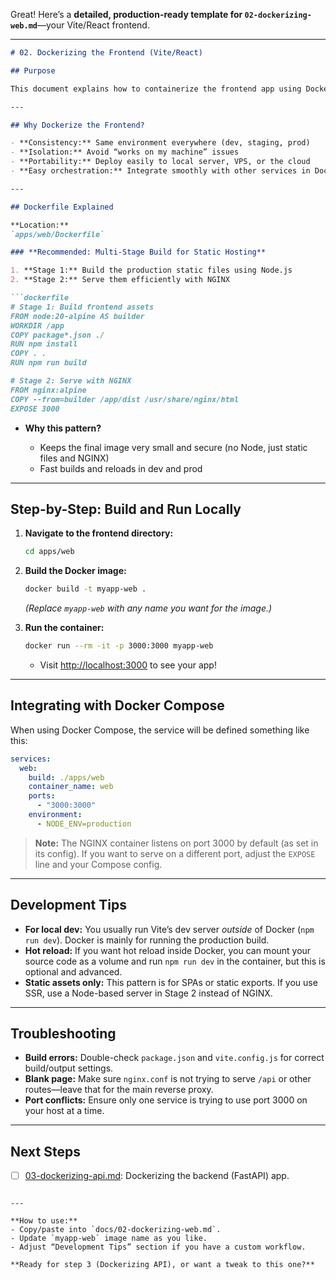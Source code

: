 Great! Here’s a **detailed, production-ready template for `02-dockerizing-web.md`**—your Vite/React frontend.

---

````md
# 02. Dockerizing the Frontend (Vite/React)

## Purpose

This document explains how to containerize the frontend app using Docker, why containerization is valuable, and includes a step-by-step guide with best practices for building, running, and testing your Vite (React/TypeScript) app in a consistent, portable way.

---

## Why Dockerize the Frontend?

- **Consistency:** Same environment everywhere (dev, staging, prod)
- **Isolation:** Avoid “works on my machine” issues
- **Portability:** Deploy easily to local server, VPS, or the cloud
- **Easy orchestration:** Integrate smoothly with other services in Docker Compose

---

## Dockerfile Explained

**Location:**  
`apps/web/Dockerfile`

### **Recommended: Multi-Stage Build for Static Hosting**

1. **Stage 1:** Build the production static files using Node.js
2. **Stage 2:** Serve them efficiently with NGINX

```dockerfile
# Stage 1: Build frontend assets
FROM node:20-alpine AS builder
WORKDIR /app
COPY package*.json ./
RUN npm install
COPY . .
RUN npm run build

# Stage 2: Serve with NGINX
FROM nginx:alpine
COPY --from=builder /app/dist /usr/share/nginx/html
EXPOSE 3000
````

* **Why this pattern?**

  * Keeps the final image very small and secure (no Node, just static files and NGINX)
  * Fast builds and reloads in dev and prod

---

## Step-by-Step: Build and Run Locally

1. **Navigate to the frontend directory:**

   ```bash
   cd apps/web
   ```

2. **Build the Docker image:**

   ```bash
   docker build -t myapp-web .
   ```

   *(Replace `myapp-web` with any name you want for the image.)*

3. **Run the container:**

   ```bash
   docker run --rm -it -p 3000:3000 myapp-web
   ```

   * Visit [http://localhost:3000](http://localhost:3000) to see your app!

---

## Integrating with Docker Compose

When using Docker Compose, the service will be defined something like this:

```yaml
services:
  web:
    build: ./apps/web
    container_name: web
    ports:
      - "3000:3000"
    environment:
      - NODE_ENV=production
```

> **Note:**
> The NGINX container listens on port 3000 by default (as set in its config). If you want to serve on a different port, adjust the `EXPOSE` line and your Compose config.

---

## Development Tips

* **For local dev:** You usually run Vite’s dev server *outside* of Docker (`npm run dev`).
  Docker is mainly for running the production build.
* **Hot reload:** If you want hot reload inside Docker, you can mount your source code as a volume and run `npm run dev` in the container, but this is optional and advanced.
* **Static assets only:** This pattern is for SPAs or static exports. If you use SSR, use a Node-based server in Stage 2 instead of NGINX.

---

## Troubleshooting

* **Build errors:** Double-check `package.json` and `vite.config.js` for correct build/output settings.
* **Blank page:** Make sure `nginx.conf` is not trying to serve `/api` or other routes—leave that for the main reverse proxy.
* **Port conflicts:** Ensure only one service is trying to use port 3000 on your host at a time.

---

## Next Steps

* [ ] [03-dockerizing-api.md](./03-dockerizing-api.md): Dockerizing the backend (FastAPI) app.

```

---

**How to use:**  
- Copy/paste into `docs/02-dockerizing-web.md`.
- Update `myapp-web` image name as you like.
- Adjust “Development Tips” section if you have a custom workflow.

**Ready for step 3 (Dockerizing API), or want a tweak to this one?**
```
